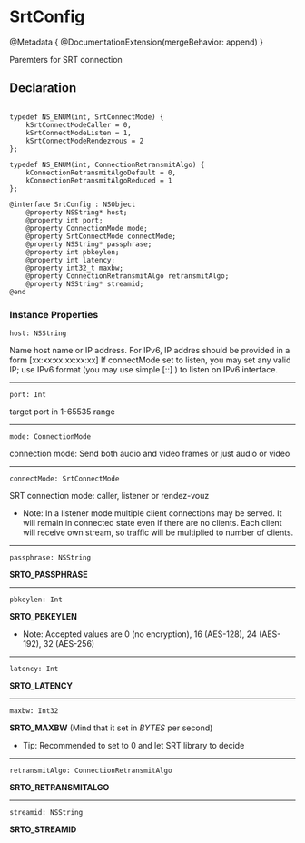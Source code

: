 # SrtConfig

@Metadata {
    @DocumentationExtension(mergeBehavior: append)
}

Paremters for SRT connection

## Declaration
```

typedef NS_ENUM(int, SrtConnectMode) {
    kSrtConnectModeCaller = 0,
    kSrtConnectModeListen = 1,
    kSrtConnectModeRendezvous = 2
};

typedef NS_ENUM(int, ConnectionRetransmitAlgo) {
    kConnectionRetransmitAlgoDefault = 0,
    kConnectionRetransmitAlgoReduced = 1
};

@interface SrtConfig : NSObject
    @property NSString* host;
    @property int port;
    @property ConnectionMode mode;
    @property SrtConnectMode connectMode;
    @property NSString* passphrase;
    @property int pbkeylen;
    @property int latency;
    @property int32_t maxbw;
    @property ConnectionRetransmitAlgo retransmitAlgo;
    @property NSString* streamid;
@end
```


### Instance Properties
    
    host: NSString 

Name host name or IP address.
For IPv6, IP addres should be provided in a form [xx:xx:xx:xx:xx:xx]
If connectMode set to listen, you may set any valid IP; use IPv6 format (you may use simple [::] ) to listen on IPv6 interface.
******
    port: Int
target port in 1-65535 range
******

    mode: ConnectionMode
connection mode: Send both audio and video frames or just audio or video

******
    connectMode: SrtConnectMode
SRT connection mode: caller, listener or rendez-vouz
- Note: In a listener mode multiple client connections may be served. It will remain in connected state even if there are no clients.
Each client will receive own stream, so traffic will be multiplied to number of clients.
***
    passphrase: NSString
**SRTO_PASSPHRASE**
***
    pbkeylen: Int
**SRTO_PBKEYLEN**
- Note: Accepted values are 0 (no encryption), 16 (AES-128), 24 (AES-192), 32 (AES-256)
***
    latency: Int
 **SRTO_LATENCY**
***
    maxbw: Int32
**SRTO_MAXBW** (Mind that it set in *BYTES* per second)
- Tip: Recommended to set to 0 and let SRT library to decide
***
    retransmitAlgo: ConnectionRetransmitAlgo
**SRTO_RETRANSMITALGO**
***
    streamid: NSString
**SRTO_STREAMID**
    
